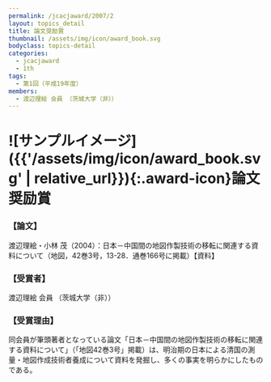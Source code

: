 ```yaml
---
permalink: /jcacjaward/2007/2
layout: topics_detail
title: 論文奨励賞
thumbnail: /assets/img/icon/award_book.svg
bodyclass: topics-detail
categories:
  - jcacjaward
  - 1th
tags:
  - 第1回（平成19年度）
members:
  - 渡辺理絵 会員 （茨城大学（非））
---
```


# ![サンプルイメージ]({{'/assets/img/icon/award_book.svg' | relative_url}}){:.award-icon}論文奨励賞

### 【論文】

渡辺理絵・小林 茂（2004）：日本－中国間の地図作製技術の移転に関連する資料について（地図，42巻3号，13-28．通巻166号に掲載）【資料】

### 【受賞者】

渡辺理絵 会員 （茨城大学（非））

### 【受賞理由】

同会員が筆頭著者となっている論文「日本－中国間の地図作製技術の移転に関連する資料について」（「地図42巻3号」掲載）は、明治期の日本による清国の測量・地図作成技術者養成について資料を発掘し、多くの事実を明らかにしたものである。

